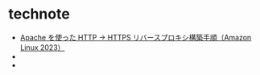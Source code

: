 # technote

- [Apache を使った HTTP → HTTPS リバースプロキシ構築手順（Amazon Linux 2023）](https://techmsy.github.io/technote/rvproxy.html)
- []()
- []()
